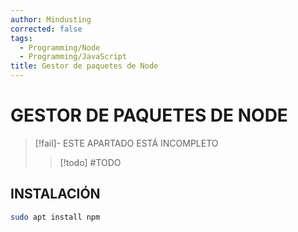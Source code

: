 ```yaml
---
author: Mindusting
corrected: false
tags:
  - Programming/Node
  - Programming/JavaScript
title: Gestor de paquetes de Node
---
```


# GESTOR DE PAQUETES DE NODE

> [!fail]- ESTE APARTADO ESTÁ INCOMPLETO
> > [!todo] #TODO

## INSTALACIÓN

```bash
sudo apt install npm
```
